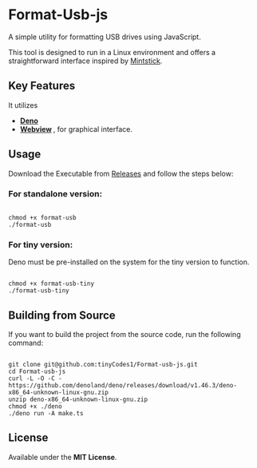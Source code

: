 <h1>Format-Usb-js</h1>
<p>A simple utility for formatting USB drives using JavaScript.</p>
<p>This tool is designed to run in a Linux environment and offers a straightforward interface inspired by <a href="https://github.com/linuxmint/mintstick" target="_blank">Mintstick</a>.</p>

<h2>Key Features</h2>
<p>It utilizes</p>
<ul>
    <li><strong><a href="https://deno.com">Deno</a></strong></li>
    <li><strong> <a href="https://deno.land/x/webview@0.8.0">Webview</a> </strong>, for graphical interface.</li>
</ul>

<h2>Usage</h2>
<p>Download the Executable from <a href="https://github.com/tinyCodes1/Format-usb-js/releases">Releases</a> and follow the steps below:</p>
<h3>For standalone version:</h3>
<pre><code>
chmod +x format-usb
./format-usb
</code></pre>
<h3>For tiny version:</h3>
<p>Deno must be pre-installed on the system for the tiny version to function.</p>
<pre><code>
chmod +x format-usb-tiny
./format-usb-tiny
</code></pre>
<h2>Building from Source</h2>
<p>If you want to build the project from the source code, run the following command:</p>
<pre><code>
git clone git@github.com:tinyCodes1/Format-usb-js.git
cd Format-usb-js
curl -L -O -C - https://github.com/denoland/deno/releases/download/v1.46.3/deno-x86_64-unknown-linux-gnu.zip
unzip deno-x86_64-unknown-linux-gnu.zip
chmod +x ./deno
./deno run -A make.ts
</code></pre>

<h2>License</h2>
<p>Available under the <strong>MIT License</strong>.</p>
